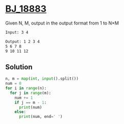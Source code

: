 # [BJ_18883](https://acmicpc.net/problem/18883)

Given N, M, output in the output format from 1 to N×M

```txt
Input: 3 4

Output: 1 2 3 4
5 6 7 8
9 10 11 12
```

## Solution

```py
n, m = map(int, input().split())
num = 0
for i in range(n):
  for j in range(m):
    num += 1
    if j == m - 1:
      print(num)
    else:
      print(num, end=' ')
```
